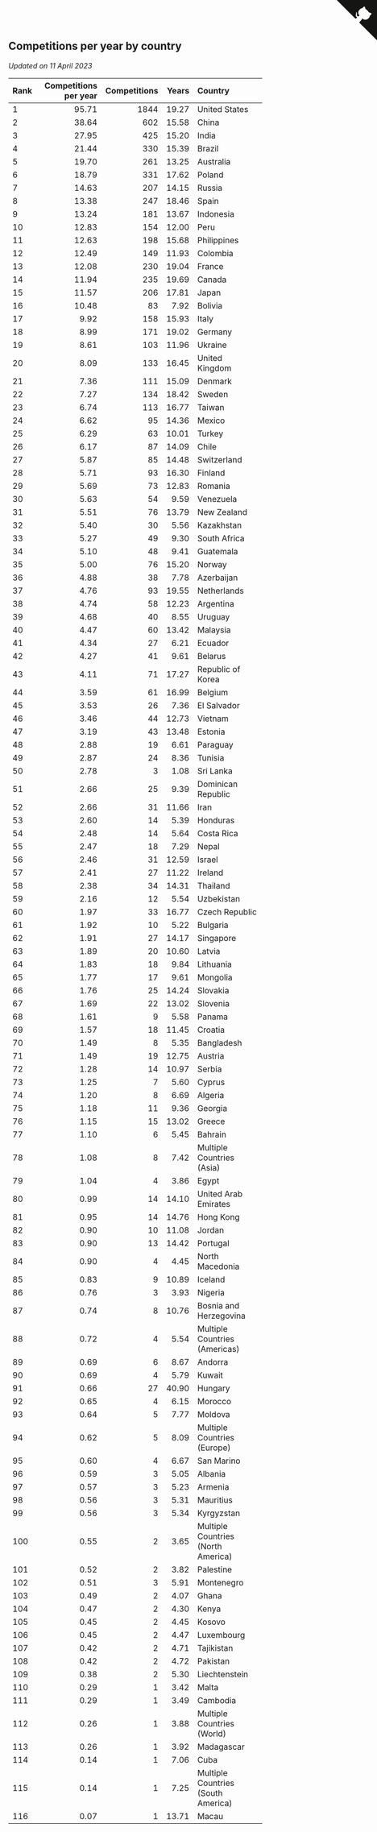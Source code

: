 ## Competitions per year by country

*Updated on 11 April 2023*

| Rank | Competitions per year | Competitions | Years | Country |
| :--- | ---: | ---: | ---: | :--- |
| 1 | 95.71 | 1844 | 19.27 | United States |
| 2 | 38.64 | 602 | 15.58 | China |
| 3 | 27.95 | 425 | 15.20 | India |
| 4 | 21.44 | 330 | 15.39 | Brazil |
| 5 | 19.70 | 261 | 13.25 | Australia |
| 6 | 18.79 | 331 | 17.62 | Poland |
| 7 | 14.63 | 207 | 14.15 | Russia |
| 8 | 13.38 | 247 | 18.46 | Spain |
| 9 | 13.24 | 181 | 13.67 | Indonesia |
| 10 | 12.83 | 154 | 12.00 | Peru |
| 11 | 12.63 | 198 | 15.68 | Philippines |
| 12 | 12.49 | 149 | 11.93 | Colombia |
| 13 | 12.08 | 230 | 19.04 | France |
| 14 | 11.94 | 235 | 19.69 | Canada |
| 15 | 11.57 | 206 | 17.81 | Japan |
| 16 | 10.48 | 83 | 7.92 | Bolivia |
| 17 | 9.92 | 158 | 15.93 | Italy |
| 18 | 8.99 | 171 | 19.02 | Germany |
| 19 | 8.61 | 103 | 11.96 | Ukraine |
| 20 | 8.09 | 133 | 16.45 | United Kingdom |
| 21 | 7.36 | 111 | 15.09 | Denmark |
| 22 | 7.27 | 134 | 18.42 | Sweden |
| 23 | 6.74 | 113 | 16.77 | Taiwan |
| 24 | 6.62 | 95 | 14.36 | Mexico |
| 25 | 6.29 | 63 | 10.01 | Turkey |
| 26 | 6.17 | 87 | 14.09 | Chile |
| 27 | 5.87 | 85 | 14.48 | Switzerland |
| 28 | 5.71 | 93 | 16.30 | Finland |
| 29 | 5.69 | 73 | 12.83 | Romania |
| 30 | 5.63 | 54 | 9.59 | Venezuela |
| 31 | 5.51 | 76 | 13.79 | New Zealand |
| 32 | 5.40 | 30 | 5.56 | Kazakhstan |
| 33 | 5.27 | 49 | 9.30 | South Africa |
| 34 | 5.10 | 48 | 9.41 | Guatemala |
| 35 | 5.00 | 76 | 15.20 | Norway |
| 36 | 4.88 | 38 | 7.78 | Azerbaijan |
| 37 | 4.76 | 93 | 19.55 | Netherlands |
| 38 | 4.74 | 58 | 12.23 | Argentina |
| 39 | 4.68 | 40 | 8.55 | Uruguay |
| 40 | 4.47 | 60 | 13.42 | Malaysia |
| 41 | 4.34 | 27 | 6.21 | Ecuador |
| 42 | 4.27 | 41 | 9.61 | Belarus |
| 43 | 4.11 | 71 | 17.27 | Republic of Korea |
| 44 | 3.59 | 61 | 16.99 | Belgium |
| 45 | 3.53 | 26 | 7.36 | El Salvador |
| 46 | 3.46 | 44 | 12.73 | Vietnam |
| 47 | 3.19 | 43 | 13.48 | Estonia |
| 48 | 2.88 | 19 | 6.61 | Paraguay |
| 49 | 2.87 | 24 | 8.36 | Tunisia |
| 50 | 2.78 | 3 | 1.08 | Sri Lanka |
| 51 | 2.66 | 25 | 9.39 | Dominican Republic |
| 52 | 2.66 | 31 | 11.66 | Iran |
| 53 | 2.60 | 14 | 5.39 | Honduras |
| 54 | 2.48 | 14 | 5.64 | Costa Rica |
| 55 | 2.47 | 18 | 7.29 | Nepal |
| 56 | 2.46 | 31 | 12.59 | Israel |
| 57 | 2.41 | 27 | 11.22 | Ireland |
| 58 | 2.38 | 34 | 14.31 | Thailand |
| 59 | 2.16 | 12 | 5.54 | Uzbekistan |
| 60 | 1.97 | 33 | 16.77 | Czech Republic |
| 61 | 1.92 | 10 | 5.22 | Bulgaria |
| 62 | 1.91 | 27 | 14.17 | Singapore |
| 63 | 1.89 | 20 | 10.60 | Latvia |
| 64 | 1.83 | 18 | 9.84 | Lithuania |
| 65 | 1.77 | 17 | 9.61 | Mongolia |
| 66 | 1.76 | 25 | 14.24 | Slovakia |
| 67 | 1.69 | 22 | 13.02 | Slovenia |
| 68 | 1.61 | 9 | 5.58 | Panama |
| 69 | 1.57 | 18 | 11.45 | Croatia |
| 70 | 1.49 | 8 | 5.35 | Bangladesh |
| 71 | 1.49 | 19 | 12.75 | Austria |
| 72 | 1.28 | 14 | 10.97 | Serbia |
| 73 | 1.25 | 7 | 5.60 | Cyprus |
| 74 | 1.20 | 8 | 6.69 | Algeria |
| 75 | 1.18 | 11 | 9.36 | Georgia |
| 76 | 1.15 | 15 | 13.02 | Greece |
| 77 | 1.10 | 6 | 5.45 | Bahrain |
| 78 | 1.08 | 8 | 7.42 | Multiple Countries (Asia) |
| 79 | 1.04 | 4 | 3.86 | Egypt |
| 80 | 0.99 | 14 | 14.10 | United Arab Emirates |
| 81 | 0.95 | 14 | 14.76 | Hong Kong |
| 82 | 0.90 | 10 | 11.08 | Jordan |
| 83 | 0.90 | 13 | 14.42 | Portugal |
| 84 | 0.90 | 4 | 4.45 | North Macedonia |
| 85 | 0.83 | 9 | 10.89 | Iceland |
| 86 | 0.76 | 3 | 3.93 | Nigeria |
| 87 | 0.74 | 8 | 10.76 | Bosnia and Herzegovina |
| 88 | 0.72 | 4 | 5.54 | Multiple Countries (Americas) |
| 89 | 0.69 | 6 | 8.67 | Andorra |
| 90 | 0.69 | 4 | 5.79 | Kuwait |
| 91 | 0.66 | 27 | 40.90 | Hungary |
| 92 | 0.65 | 4 | 6.15 | Morocco |
| 93 | 0.64 | 5 | 7.77 | Moldova |
| 94 | 0.62 | 5 | 8.09 | Multiple Countries (Europe) |
| 95 | 0.60 | 4 | 6.67 | San Marino |
| 96 | 0.59 | 3 | 5.05 | Albania |
| 97 | 0.57 | 3 | 5.23 | Armenia |
| 98 | 0.56 | 3 | 5.31 | Mauritius |
| 99 | 0.56 | 3 | 5.34 | Kyrgyzstan |
| 100 | 0.55 | 2 | 3.65 | Multiple Countries (North America) |
| 101 | 0.52 | 2 | 3.82 | Palestine |
| 102 | 0.51 | 3 | 5.91 | Montenegro |
| 103 | 0.49 | 2 | 4.07 | Ghana |
| 104 | 0.47 | 2 | 4.30 | Kenya |
| 105 | 0.45 | 2 | 4.45 | Kosovo |
| 106 | 0.45 | 2 | 4.47 | Luxembourg |
| 107 | 0.42 | 2 | 4.71 | Tajikistan |
| 108 | 0.42 | 2 | 4.72 | Pakistan |
| 109 | 0.38 | 2 | 5.30 | Liechtenstein |
| 110 | 0.29 | 1 | 3.42 | Malta |
| 111 | 0.29 | 1 | 3.49 | Cambodia |
| 112 | 0.26 | 1 | 3.88 | Multiple Countries (World) |
| 113 | 0.26 | 1 | 3.92 | Madagascar |
| 114 | 0.14 | 1 | 7.06 | Cuba |
| 115 | 0.14 | 1 | 7.25 | Multiple Countries (South America) |
| 116 | 0.07 | 1 | 13.71 | Macau |


<a href="https://github.com/JustinTimeCuber/wca_statistics" class="github-corner" aria-label="View source on Github"><svg width="80" height="80" viewBox="0 0 250 250" style="fill:#151513; color:#fff; position: absolute; top: 0; border: 0; right: 0;" aria-hidden="true"><path d="M0,0 L115,115 L130,115 L142,142 L250,250 L250,0 Z"></path><path d="M128.3,109.0 C113.8,99.7 119.0,89.6 119.0,89.6 C122.0,82.7 120.5,78.6 120.5,78.6 C119.2,72.0 123.4,76.3 123.4,76.3 C127.3,80.9 125.5,87.3 125.5,87.3 C122.9,97.6 130.6,101.9 134.4,103.2" fill="currentColor" style="transform-origin: 130px 106px;" class="octo-arm"></path><path d="M115.0,115.0 C114.9,115.1 118.7,116.5 119.8,115.4 L133.7,101.6 C136.9,99.2 139.9,98.4 142.2,98.6 C133.8,88.0 127.5,74.4 143.8,58.0 C148.5,53.4 154.0,51.2 159.7,51.0 C160.3,49.4 163.2,43.6 171.4,40.1 C171.4,40.1 176.1,42.5 178.8,56.2 C183.1,58.6 187.2,61.8 190.9,65.4 C194.5,69.0 197.7,73.2 200.1,77.6 C213.8,80.2 216.3,84.9 216.3,84.9 C212.7,93.1 206.9,96.0 205.4,96.6 C205.1,102.4 203.0,107.8 198.3,112.5 C181.9,128.9 168.3,122.5 157.7,114.1 C157.9,116.9 156.7,120.9 152.7,124.9 L141.0,136.5 C139.8,137.7 141.6,141.9 141.8,141.8 Z" fill="currentColor" class="octo-body"></path></svg></a><style>.github-corner:hover .octo-arm{animation:octocat-wave 560ms ease-in-out}@keyframes octocat-wave{0%,100%{transform:rotate(0)}20%,60%{transform:rotate(-25deg)}40%,80%{transform:rotate(10deg)}}@media (max-width:500px){.github-corner:hover .octo-arm{animation:none}.github-corner .octo-arm{animation:octocat-wave 560ms ease-in-out}}</style>
